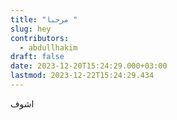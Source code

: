```yaml
---
title: "مرحبا "
slug: hey
contributors:
  - abdullhakim
draft: false
date: 2023-12-20T15:24:29.000+03:00
lastmod: 2023-12-22T15:24:29.434
---
```

اشوف
